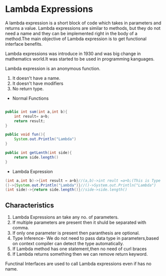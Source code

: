 # Lambda Expressions

A lambda expression is a short block of code which takes in parameters and returns a value. Lambda expressions are similar to methods, but they do not need a name and they can be implemented right in the body of a method.The main objective of Lambda expression is to get functional interface benefits.

Lambda expressions was introduce in 1930 and was big change in mathematics world.It was started to be used in programming kanguages.

Lambda expression is an anonymous function.

1. It doesn't have a name.
2. It doesn't have modifiers
3. No return type.

- Normal Functions

```java

public int sum(int a,int b){
    int result= a+b;
    return result;
}

public void fun(){
    System.out.Println("Lambda")
}

public int getLenth(int side){
    return side.length()
}
```

- Lambda Expression

```java
(int a,int b)->{int result = a+b}//(a,b)->int reult =a+b;(This is Type Inference i.e The data type is determined during Runtime)
()->{System.out.Println("Lambda")}//()->System.out.Println("Lambda")
(int side)->{return side.length()}//side->side.length()
```

## Characteristics

1. Lambda Expressions an take any no. of parameters.
2. If multiple parameters are present then it shuld be separated with comma.
3. If only one parameter is present then paranthesis are optional.
4. Type Inference- We do not need to pass data type in parameters,based on context compiler can detect the type automatically.
5. If Lambda method has one statement,then no need of curl braces
6. If Lambda returns something then we can remove return keyword.

Functinal Interfaces are used to call Lambda expressions even if has no name.
